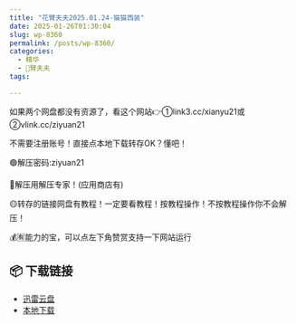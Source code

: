 ```yaml
---
title: "花臂夫夫2025.01.24-猫猫西装"
date: 2025-01-26T01:30:04
slug: wp-8360
permalink: /posts/wp-8360/
categories:
  - 精华
  - 🌸臂夫夫
tags:

---
```


如果两个网盘都没有资源了，看这个网站👉①link3.cc/xianyu21或②vlink.cc/ziyuan21

不需要注册账号！直接点本地下载转存OK？懂吧！

🟢解压密码:ziyuan21

🔵解压用解压专家！(应用商店有)

🟡转存的链接网盘有教程！一定要看教程！按教程操作！不按教程操作你不会解压！

💰🈶能力的宝，可以点左下角赞赏支持一下网站运行

## 📦 下载链接
- [迅雷云盘](https://blziyuan21.com/pay-download/8360?key=7d5f9e2627&down_id=0)
- [本地下载](https://blziyuan21.com/pay-download/8360?key=7d5f9e2627&down_id=1)

